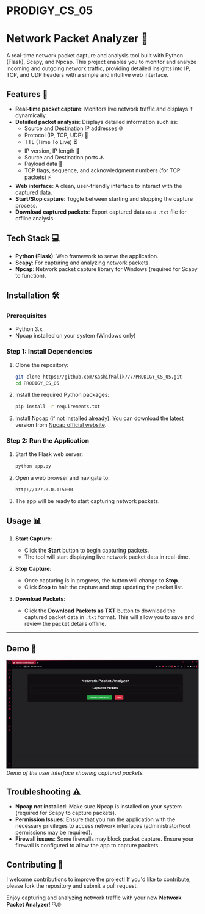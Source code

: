 # PRODIGY_CS_05
# Network Packet Analyzer 🚀

A real-time network packet capture and analysis tool built with Python (Flask), Scapy, and Npcap. This project enables you to monitor and analyze incoming and outgoing network traffic, providing detailed insights into IP, TCP, and UDP headers with a simple and intuitive web interface.

## Features 🌟
- **Real-time packet capture**: Monitors live network traffic and displays it dynamically.
- **Detailed packet analysis**: Displays detailed information such as:
  - Source and Destination IP addresses 🌐
  - Protocol (IP, TCP, UDP) 🔄
  - TTL (Time To Live) ⏳
  - IP version, IP length 📏
  - Source and Destination ports ⚓️
  - Payload data 📑
  - TCP flags, sequence, and acknowledgment numbers (for TCP packets) ⚡️
- **Web interface**: A clean, user-friendly interface to interact with the captured data.
- **Start/Stop capture**: Toggle between starting and stopping the capture process.
- **Download captured packets**: Export captured data as a `.txt` file for offline analysis.

## Tech Stack 💻
- **Python (Flask)**: Web framework to serve the application.
- **Scapy**: For capturing and analyzing network packets.
- **Npcap**: Network packet capture library for Windows (required for Scapy to function).

## Installation 🛠️

### Prerequisites
- Python 3.x
- Npcap installed on your system (Windows only)

### Step 1: Install Dependencies
1. Clone the repository:
    ```bash
    git clone https://github.com/KashifMalik777/PRODIGY_CS_05.git
    cd PRODIGY_CS_05
    ```

2. Install the required Python packages:
    ```bash
    pip install -r requirements.txt
    ```

3. Install Npcap (if not installed already). You can download the latest version from [Npcap official website](https://nmap.org/npcap/).

### Step 2: Run the Application
1. Start the Flask web server:
    ```bash
    python app.py
    ```

2. Open a web browser and navigate to:
    ```
    http://127.0.0.1:5000
    ```

3. The app will be ready to start capturing network packets.

## Usage 📊

1. **Start Capture**:
   - Click the **Start** button to begin capturing packets.
   - The tool will start displaying live network packet data in real-time.

2. **Stop Capture**:
   - Once capturing is in progress, the button will change to **Stop**.
   - Click **Stop** to halt the capture and stop updating the packet list.

3. **Download Packets**:
   - Click the **Download Packets as TXT** button to download the captured packet data in `.txt` format. This will allow you to save and review the packet details offline.
---

## Demo 📸
![Network Packet Analyzer Screenshot](network.gif)  
*Demo of the user interface showing captured packets.*

## Troubleshooting ⚠️

- **Npcap not installed**: Make sure Npcap is installed on your system (required for Scapy to capture packets).
- **Permission Issues**: Ensure that you run the application with the necessary privileges to access network interfaces (administrator/root permissions may be required).
- **Firewall issues**: Some firewalls may block packet capture. Ensure your firewall is configured to allow the app to capture packets.

## Contributing 🤝

I welcome contributions to improve the project! If you'd like to contribute, please fork the repository and submit a pull request.

Enjoy capturing and analyzing network traffic with your new **Network Packet Analyzer**! 🔍🌐
